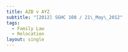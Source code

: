 ```yaml
---
title: AZB v AYZ
subtitle: "[2012] SGHC 108 / 21\_May\_2012"
tags:
  - Family Law
  - Relocation
layout: single
---
```


